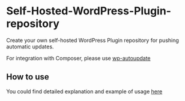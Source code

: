 # Self-Hosted-WordPress-Plugin-repository

Create your own self-hosted WordPress Plugin repository for pushing automatic updates.

For integration with Composer, please use [wp-autoupdate](https://github.com/wpplex/wp-autoupdate)

## How to use

You could find detailed explanation and example of usage [here](http://code.tutsplus.com/tutorials/a-guide-to-the-wordpress-http-api-automatic-plugin-updates--wp-25181)
